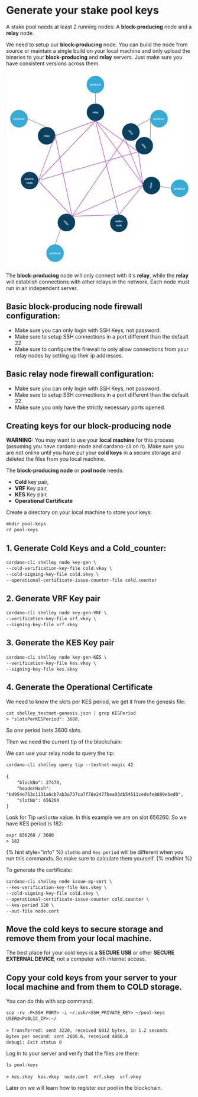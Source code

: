 # Generate your stake pool keys

A stake pool needs at least 2 running nodes: A **block-producing** node and a **relay** node.

We need to setup our **block-producing** node. You can build the node from source or maintain a single build on your local machine and only upload the binaries to your **block-producing** and **relay** servers. Just make sure you have consistent versions across them.

![network diagram](../../.gitbook/assets/basic-network-with-relays-producers-passivenodes-walletnodes.png)

The **block-producing** node will only connect with it's **relay**, while the **relay** will establish connections with other relays in the network. Each node must run in an independent server.

## Basic block-producing node firewall configuration:

* Make sure you can only login with SSH Keys, not password.
* Make sure to setup SSH connections in a port different than the default 22
* Make sure to configure the firewall to only allow connections from your relay nodes by setting up their ip addresses.

## Basic relay node firewall configuration:

* Make sure you can only login with SSH Keys, not password.
* Make sure to setup SSH connections in a port different than the default 22.
* Make sure you only have the strictly necessary ports opened.

## Creating keys for our block-producing node

**WARNING:** You may want to use your **local machine** for this process \(assuming you have cardano-node and cardano-cli on it\). Make sure you are not online until you have put your **cold keys** in a secure storage and deleted the files from you local machine.

The **block-producing node** or **pool node** needs:

* **Cold** key pair,
* **VRF** Key pair,
* **KES** Key pair,
* **Operational Certificate**

Create a directory on your local machine to store your keys:

```text
mkdir pool-keys
cd pool-keys
```

## 1. Generate **Cold** Keys and a **Cold\_counter**:

```text
cardano-cli shelley node key-gen \
--cold-verification-key-file cold.vkey \
--cold-signing-key-file cold.skey \
--operational-certificate-issue-counter-file cold.counter
```

## 2. Generate VRF Key pair

```text
cardano-cli shelley node key-gen-VRF \
--verification-key-file vrf.vkey \
--signing-key-file vrf.skey
```

## 3. Generate the KES Key pair

```text
cardano-cli shelley node key-gen-KES \
--verification-key-file kes.vkey \
--signing-key-file kes.skey
```

## 4. Generate the Operational Certificate

We need to know the slots per KES period, we get it from the genesis file:

```text
cat shelley_testnet-genesis.json | grep KESPeriod
> "slotsPerKESPeriod": 3600,
```

So one period lasts 3600 slots.

Then we need the current tip of the blockchain:

We can use your relay node to query the tip:

```text
cardano-cli shelley query tip --testnet-magic 42

{
    "blockNo": 27470,
    "headerHash": "bd954e753c1131a6cb7ab3a737ca7f78e2477bea93db54511cedefe8899ebed0",
    "slotNo": 656260
}
```

Look for Tip `unSlotNo` value. In this example we are on slot 656260. So we have KES period is 182:

```text
expr 656260 / 3600
> 182
```

{% hint style="info" %}
`slotNo` and `Kes-period` will be different when you run this commands. So make sure to calculate them yourself. 
{% endhint %}

To generate the certificate:

```text
cardano-cli shelley node issue-op-cert \
--kes-verification-key-file kes.vkey \
--cold-signing-key-file cold.skey \
--operational-certificate-issue-counter cold.counter \
--kes-period 120 \
--out-file node.cert
```

## Move the cold keys to secure storage and remove them from your local machine.

The best place for your cold keys is a **SECURE USB** or other **SECURE EXTERNAL DEVICE**, not a computer with internet access.

## Copy your cold keys from your server to your local machine and from them to COLD storage. 

You can do this with scp command. 

```text
scp -rv -P<SSH PORT> -i ~/.ssh/<SSH_PRIVATE_KEY> ~/pool-keys USER@<PUBLIC_IP>:~/

> Transferred: sent 3220, received 6012 bytes, in 1.2 seconds
Bytes per second: sent 2606.6, received 4866.8
debug1: Exit status 0
```

Log in to your server and verify that the files are there:

```text
ls pool-keys

> kes.skey  kes.vkey  node.cert  vrf.skey  vrf.vkey  
```

Later on we will learn how to register our pool in the blockchain.

